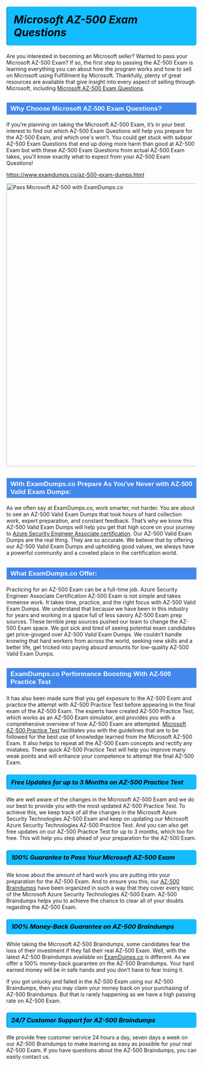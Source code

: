 <h1>                <strong><span style="display: block; color: #000000; background: #14BDFF; border: 0.5px solid #AED6F1; border-left: 3px solid #3498DB; padding: .6em; border-radius: 6px;">                     <em>Microsoft AZ-500 <span class="exam_variation">Exam Questions</span> </em>                </span></strong>            </h1>                        <p>Are you interested in becoming an Microsoft seller? Wanted to pass your Microsoft AZ-500 Exam? If so, the first step to passing the AZ-500 Exam is             learning everything you can about how the program works and how to sell on Microsoft using Fulfillment by Microsoft. Thankfully, plenty of great resources             are available that give insight into every aspect of selling through Microsoft, including <a href="https://www.examdumps.co/az-500-exam-dumps.html">Microsoft AZ-500 <span class="exam_variation">Exam Questions</span></a>.</p>                        <h2 style="background: #4287ec; border: 1px solid #cccccc; padding: 5px 10px;">                <span style="color: #ffffff;">                    <span style="font-size: 11pt;">                        <span style="line-height: normal;">                            <span style="font-family: Calibri,sans-serif;">                                <strong>                                    <span style="font-size: 13.0pt;">Why Choose Microsoft AZ-500 <span class="exam_variation">Exam Questions</span>?</span>                                </strong>                            </span>                        </span>                    </span>                </span>            </h2>                        <p>If you’re planning on taking the Microsoft AZ-500 Exam, it’s in your best interest to find out which AZ-500 <span class="exam_variation">Exam Questions</span> will help you prepare for the AZ-500 Exam,             and which one's won’t. You could get stuck with subpar AZ-500 <span class="exam_variation">Exam Questions</span> that end up doing more harm than good at AZ-500 Exam but with these AZ-500 <span class="exam_variation">Exam Questions</span>             from actual AZ-500 Exam takes, you’ll know exactly what to expect from your AZ-500 <span class="exam_variation">Exam Questions</span>!</p>                                    <p><a href="https://www.examdumps.co/az-500-exam-dumps.html">https://www.examdumps.co/az-500-exam-dumps.html</a></p>                        <p><a href="https://www.examdumps.co/"><img src="https://www.examdumps.co//images/banners/big-sale-20-percent-discount-offer-examdumps.jpg" class="postImage" alt="Pass Microsoft AZ-500 with ExamDumps.co" width="750"></a></p>                                        <h2 style="background: #4287ec; border: 1px solid #cccccc; padding: 5px 10px;">                <span style="color: #ffffff;">                    <span style="font-size: 11pt;">                        <span style="line-height: normal;">                            <span style="font-family: Calibri,sans-serif;">                                <strong>                                    <span style="font-size: 13.0pt;">With ExamDumps.co Prepare As You've Never with AZ-500 <span class="exam_variation2">Valid Exam Dumps</span>:</span>                                </strong>                            </span>                        </span>                    </span>                </span>            </h2>                        <p>As we often say at ExamDumps.co, work smarter, not harder. You are about to see an AZ-500 <span class="exam_variation2">Valid Exam Dumps</span> that took hours of hard collection work,             expert preparation, and constant feedback. That’s why we know this AZ-500 <span class="exam_variation2">Valid Exam Dumps</span> will help you get that high score on your journey to             <a href="https://www.examdumps.co/azure-security-engineer-associate-exam-dumps.html">Azure Security Engineer Associate certification</a>. Our AZ-500 <span class="exam_variation2">Valid Exam Dumps</span> are the real thing. They are so accurate. We believe that by offering             our AZ-500 <span class="exam_variation2">Valid Exam Dumps</span> and upholding good values, we always have a powerful community and a coveted place in the certification world.</p>                        <h2 style="background: #4287ec; border: 1px solid #cccccc; padding: 5px 10px;">                <span style="color: #ffffff;">                    <span style="font-size: 11pt;">                        <span style="line-height: normal;">                            <span style="font-family: Calibri,sans-serif;">                                <strong>                                    <span style="font-size: 13.0pt;">What ExamDumps.co Offer:</span>                                </strong>                            </span>                        </span>                    </span>                </span>            </h2>                        <p>Practicing for an AZ-500 Exam can be a full-time job. Azure Security Engineer Associate Certification AZ-500 Exam is not simple and takes immense work.             It takes time, practice, and the right focus with AZ-500 <span class="exam_variation2">Valid Exam Dumps</span>. We understand that because we have been in this industry for years and working in a             space full of less savory AZ-500 Exam prep sources. These terrible prep sources pushed our team to change the AZ-500 Exam space. We got sick and             tired of seeing potential exam candidates get price-gouged over AZ-500 <span class="exam_variation2">Valid Exam Dumps</span>. We couldn’t handle knowing that hard workers from across the world,             seeking new skills and a better life, get tricked into paying absurd amounts for low-quality AZ-500 <span class="exam_variation2">Valid Exam Dumps</span>.</p>                        <h2 style="background: #4287ec; border: 1px solid #cccccc; padding: 5px 10px;">                <span style="color: #ffffff;">                    <span style="font-size: 11pt;">                        <span style="line-height: normal;">                            <span style="font-family: Calibri,sans-serif;">                                <strong>                                    <span style="font-size: 13.0pt;">ExamDumps.co Performance Boosting With AZ-500 <span class="exam_variation3">Practice Test</span></span>                                </strong>                            </span>                        </span>                    </span>                </span>            </h2>                        <p>It has also been made sure that you get exposure to the AZ-500 Exam and practice the attempt with AZ-500 <span class="exam_variation3">Practice Test</span> before appearing in             the final exam of the AZ-500 Exam. The experts have created AZ-500 <span class="exam_variation3">Practice Test</span>, which works as an AZ-500 Exam simulator, and provides you with             a comprehensive overview of how AZ-500 Exam are attempted. <a href="https://www.examdumps.co/microsoft-exam-dumps.html">Microsoft AZ-500 <span class="exam_variation3">Practice Test</span></a> facilitates you with the guidelines that are to be followed             for the best use of knowledge learned from the Microsoft AZ-500 Exam. It also helps to repeat all the AZ-500 Exam concepts and rectify any mistakes.             These quick AZ-500 <span class="exam_variation3">Practice Test</span> will help you improve many weak points and will enhance your competence to attempt the final AZ-500 Exam.</p>                        <h3>                <strong>                    <span style="display: block; color: #000000; background: #14BDFF; border: 0.5px solid #AED6F1; border-left: 3px solid #3498DB; padding: .6em; border-radius: 6px;">                        <em>Free Updates for up to 3 Months on AZ-500 <span class="exam_variation3">Practice Test</span></em>                    </span>                </strong>            </h3>                        <p>We are well aware of the changes in the Microsoft AZ-500 Exam and we do our best to provide you with the most updated AZ-500 <span class="exam_variation3">Practice Test</span>.             To achieve this, we keep track of all the changes in the Microsoft Azure Security Technologies AZ-500 Exam and keep on updating our             Microsoft Azure Security Technologies AZ-500 <span class="exam_variation3">Practice Test</span>. And you can also get free updates on our AZ-500 <span class="exam_variation3">Practice Test</span> for up to 3 months,             which too for free. This will help you step ahead of your preparation for the AZ-500 Exam.</p>                        <h3>                <strong>                    <span style="display: block; color: #000000; background: #14BDFF; border: 0.5px solid #AED6F1; border-left: 3px solid #3498DB; padding: .6em; border-radius: 6px;">                        <em>100% Guarantee to Pass Your Microsoft AZ-500 Exam</em>                    </span>                </strong>            </h3>                        <p>We know about the amount of hard work you are putting into your preparation for the AZ-500 Exam. And to ensure you this, our <a href="https://www.examdumps.co/az-500-exam-dumps.html">AZ-500 <span class="exam_variation4">Braindumps</span></a>             have been organized in such a way that they cover every topic of the Microsoft Azure Security Technologies AZ-500 Exam. AZ-500 <span class="exam_variation4">Braindumps</span>             helps you to achieve the chance to clear all of your doubts regarding the AZ-500 Exam.</p>                        <h3>                <strong>                    <span style="display: block; color: #000000; background: #14BDFF; border: 0.5px solid #AED6F1; border-left: 3px solid #3498DB; padding: .6em; border-radius: 6px;">                        <em>100% Money-Back Guarantee on AZ-500 <span class="exam_variation4">Braindumps</span> </em>                    </span>                </strong>            </h3>                        <p>While taking the Microsoft AZ-500 <span class="exam_variation4">Braindumps</span>, some candidates fear the loss of their investment if they fail their real AZ-500 Exam. Well, with the latest             AZ-500 <span class="exam_variation4">Braindumps</span> available on <a href="https://www.examdumps.co/azure-security-engineer-associate-exam-dumps.html">ExamDumps.co</a> is different. As we offer a 100% money-back guarantee on the AZ-500 <span class="exam_variation4">Braindumps</span>. Your hard earned money will be             in safe hands and you don’t have to fear losing it.</p>                        <p>If you got unlucky and failed in the AZ-500 Exam using our AZ-500 <span class="exam_variation4">Braindumps</span>, then you may claim your money back on your purchasing of AZ-500 <span class="exam_variation4">Braindumps</span>.             But that is rarely happening as we have a high passing rate on AZ-500 Exam.</p>                        <h3>                <strong>                    <span style="display: block; color: #000000; background: #14BDFF; border: 0.5px solid #AED6F1; border-left: 3px solid #3498DB; padding: .6em; border-radius: 6px;">                        <em>24/7 Customer Support for AZ-500 <span class="exam_variation4">Braindumps</span></em>                    </span>                </strong>            </h3>                        <p>We provide free customer service 24 hours a day, seven days a week on our AZ-500 <span class="exam_variation4">Braindumps</span> to make learning as easy as possible for your             real AZ-500 Exam. If you have questions about the AZ-500 <span class="exam_variation4">Braindumps</span>, you can easily contact us.</p>                    

